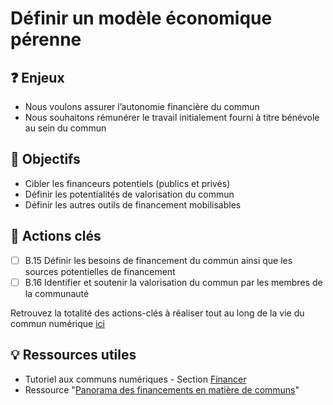 # Définir un modèle économique pérenne

## ❓ Enjeux

* Nous voulons assurer l’autonomie financière du commun
* Nous souhaitons rémunérer le travail initialement fourni à titre bénévole au sein du commun

## 🎯 Objectifs

* Cibler les financeurs potentiels \(publics et privés\)
* Définir les potentialités de valorisation du commun
* Définir les autres outils de financement mobilisables

## 📑 Actions clés

* [ ] B.15 Définir les besoins de financement du commun ainsi que les sources potentielles de financement
* [ ] B.16 Identifier et soutenir la valorisation du commun par les membres de la communauté

Retrouvez la totalité des actions-clés à réaliser tout au long de la vie du commun numérique [ici](../../ressources-1/ressources/recapitulatif-des-actions-cles.md)

## 💡 Ressources utiles

* Tutoriel aux communs numériques - Section [Financer](../05-financer.md)
* Ressource "[Panorama des financements en matière de communs](../../ressources-1/ressources/financer-un-projet-de-commun.md)"

